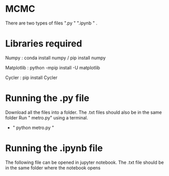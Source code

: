 # MCMC

There are two types of files ".py " ".ipynb " .

# Libraries required

Numpy : conda install numpy /  pip install numpy
       
Matplotlib : python -mpip install -U matplotlib

Cycler : pip install Cycler




# Running the .py file

Download all the files into a folder. The .txt files should also be in the same folder
Run " metro.py" using a terminal.
- " python metro.py "

# Running the .ipynb file

The following file can be opened in jupyter notebook. 
The .txt file should be in the same folder where the notebook opens


